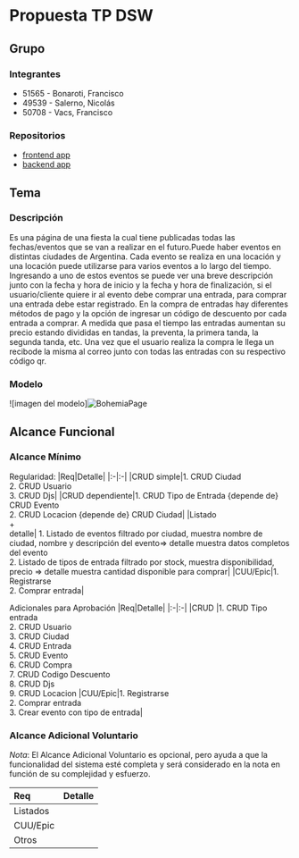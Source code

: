 # Propuesta TP DSW

## Grupo
### Integrantes
* 51565 - Bonaroti, Francisco
* 49539 - Salerno, Nicolás
* 50708 - Vacs, Francisco

### Repositorios
* [frontend app](https://github.com/FranciscoVacs/Bohemia_FE)
* [backend app](https://github.com/FranciscoVacs/Bohemia_BE)

## Tema
### Descripción
Es una página de una fiesta la cual tiene publicadas todas las fechas/eventos que se van a realizar en el futuro.Puede haber eventos en distintas ciudades de Argentina. Cada evento se realiza en una locación y una locación puede utilizarse para varios eventos a lo largo del tiempo.
Ingresando a uno de estos eventos se puede ver una breve descripción junto con la fecha y hora de inicio y la fecha y hora de finalización, si el usuario/cliente quiere ir al evento debe comprar una entrada, para comprar una entrada debe estar registrado. 
En la compra de entradas hay diferentes métodos de pago y la opción de ingresar un código de descuento por cada entrada  a comprar. A medida que pasa el tiempo las entradas aumentan su precio estando divididas en tandas, la preventa, la primera tanda, la segunda tanda, etc. Una vez que el usuario realiza la compra le llega un recibode la misma al correo junto con todas las entradas con su respectivo código qr.


### Modelo
![imagen del modelo]![BohemiaPage](https://github.com/user-attachments/assets/983ffd80-6a99-4f5a-b5cd-38fb421c9416)



## Alcance Funcional 

### Alcance Mínimo


Regularidad:
|Req|Detalle|
|:-|:-|
|CRUD simple|1. CRUD Ciudad <br>2. CRUD Usuario<br>3. CRUD Djs|
|CRUD dependiente|1. CRUD Tipo de Entrada {depende de} CRUD Evento <br>2. CRUD Locacion {depende de} CRUD Ciudad|
|Listado<br>+<br>detalle| 1. Listado de eventos filtrado por ciudad, muestra nombre de ciudad, nombre y descripción del evento=> detalle muestra datos completos del evento<br> 2. Listado de tipos de entrada filtrado por stock, muestra disponibilidad, precio => detalle muestra cantidad disponible para comprar|
|CUU/Epic|1. Registrarse <br>2. Comprar entrada|


Adicionales para Aprobación
|Req|Detalle|
|:-|:-|
|CRUD |1. CRUD Tipo entrada<br>2. CRUD Usuario<br>3. CRUD Ciudad<br>4. CRUD Entrada<br>5. CRUD Evento<br>6. CRUD Compra<br>7. CRUD Codigo Descuento<br>8. CRUD Djs<br>9. CRUD Locacion
|CUU/Epic|1. Registrarse<br>2. Comprar entrada<br>3. Crear evento con tipo de entrada|


### Alcance Adicional Voluntario

*Nota*: El Alcance Adicional Voluntario es opcional, pero ayuda a que la funcionalidad del sistema esté completa y será considerado en la nota en función de su complejidad y esfuerzo.

|Req|Detalle|
|:-|:-|
|Listados ||
|CUU/Epic||
|Otros||

